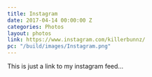 ```yaml
---
title: Instagram
date: 2017-04-14 00:00:00 Z
categories: Photos
layout: photos
link: https://www.instagram.com/killerbunnz/
pc: "/build/images/Instagram.png"
---
```


This is just a link to my instagram feed...

